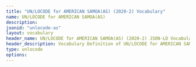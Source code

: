 ```yaml
---
title: "UN/LOCODE for AMERICAN SAMOA(AS) (2020-2) Vocabulary"
name: UN/LOCODE for AMERICAN SAMOA(AS) 
description: 
jsonid: "unlocode-as"
layout: vocabulary
header_name: UN/LOCODE for AMERICAN SAMOA(AS) (2020-2) JSON-LD Vocabulary
header_description: Vocabulary Definition of UN/LOCODE for AMERICAN SAMOA(AS) (2020-2) semantics in HTML format. JSON-LD format is available at [unlocode-as.jsonld](/vocabulary/unlocode-as.jsonld)
type: unlocode
options:
---
```

